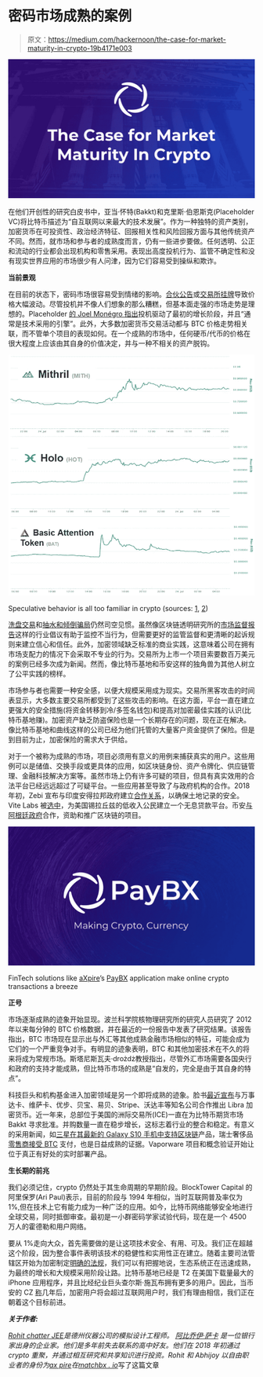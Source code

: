 # 密码市场成熟的案例

> 原文：<https://medium.com/hackernoon/the-case-for-market-maturity-in-crypto-19b4171e003>

![](img/8a7bd1029f284b07e37e6478465b5610.png)

在他们开创性的研究白皮书中，亚当·怀特(Bakkt)和克里斯·伯恩斯克(Placeholder VC)将比特币描述为“自互联网以来最大的技术发展”。作为一种独特的资产类别，加密货币在可投资性、政治经济特征、回报相关性和风险回报方面与其他传统资产不同。然而，就市场和参与者的成熟度而言，仍有一些进步要做。任何透明、公正和流动的行业都会出现机构和零售采用。表现出高度投机行为、监管不确定性和没有现实世界应用的市场很少有人问津，因为它们容易受到操纵和欺诈。

**当前景观**

在目前的状态下，密码市场很容易受到情绪的影响。[合伙公告](https://cryptovest.com/news/mithril-mith-leaps-16-after-lit-social-media-platform-partnership-announcement/)或[交易所挂牌](https://bitcoinist.com/holo-hot-basic-attention-token-bat-prices-pump-following-exchange-listings/)导致价格大幅波动。尽管投机并不像人们想象的那么糟糕，但基本面走强的市场走势是理想的。Placeholder [的 Joel Monégro 指出](http://www.usv.com/blog/fat-protocols)投机驱动了最初的增长阶段，并且“通常是技术采用的引擎”。此外，大多数加密货币交易活动都与 BTC 价格走势相关联，而不管单个项目的表现如何。在一个成熟的市场中，任何硬币/代币的价格在很大程度上应该由其自身的价值决定，并与一种不相关的资产脱钩。

![](img/97a97f56fff777ed76a42aa734d1f955.png)

Speculative behavior is all too familiar in crypto (sources: [1](https://cryptovest.com/news/mithril-mith-leaps-16-after-lit-social-media-platform-partnership-announcement/), [2](https://bitcoinist.com/holo-hot-basic-attention-token-bat-prices-pump-following-exchange-listings/))

[洗盘交易](https://www.forbes.com/sites/tomrodgers1/2019/04/04/99-of-volume-could-be-wash-trading-as-bitcoin-takes-back-5000/#6d413e5723d5)和[抽水和倾倒骗局](https://www.investopedia.com/news/how-cryptocurrency-pumpanddump-scams-work/)仍然司空见惯。虽然像区块链透明研究所的[市场监督报告](https://www.bti.live/reports-april2019/)这样的行业倡议有助于监控不当行为，但需要更好的监管监督和更清晰的起诉规则来建立信心和信任。此外，加密领域缺乏标准的商业实践，这意味着公司在拥有市场支配力的情况下会采取不专业的行为。交易所为上市一个项目索要数百万美元的案例已经多次成为新闻。然而，像比特币基地和币安这样的独角兽为其他人树立了公平实践的榜样。

市场参与者也需要一种安全感，以便大规模采用成为现实。交易所黑客攻击的时间表显示，大多数主要交易所都受到了这些攻击的影响。在这方面，平台一直在建立更强大的安全措施(将资金转移到冷/多签名钱包)和提高对加密最佳实践的认识(比特币基地赚)。加密资产缺乏防盗保险也是一个长期存在的问题，现在正在解决。像比特币基地和曲线这样的公司已经为他们托管的大量客户资金提供了保险。但是到目前为止，加密保险的需求大于供给。

对于一个被称为成熟的市场，项目必须用有意义的用例来捕获真实的用户。这些用例可以是储值、交换手段或更具体的应用，如区块链身份、资产令牌化、供应链管理、金融科技解决方案等。虽然市场上仍有许多可疑的项目，但具有真实效用的合法平台已经远远超过了可疑平台。一些应用甚至导致了与政府机构的合作。2018 年初，Zebi 宣布与印度安得拉邦政府建立[合作关系](http://bwdisrupt.businessworld.in/article/Andhra-Pradesh-State-Government-First-in-India-to-Use-Blockchain-Technology-for-eGovernance/10-01-2018-136835/)，以确保土地记录的安全。Vite Labs 被[选中](https://ourcity.syrgov.net/2019/01/city-of-syracuse-announces-three-startups-selected-to-participate-in-ground-breaking-startup-in-residence-program/)，为美国锡拉丘兹的低收入公民建立一个无息贷款平台。币安[与阿根廷政府](https://www.binance.com/en/blog/309988869718880256/Binance-Labs-BUIDLing-Argentinas-Crypto-Future)合作，资助和推广区块链的项目。

![](img/990d8a3b447715fcc4b0156a3aace0d1.png)

FinTech solutions like [aXpire](https://www.AXPR.io/)’s [PayBX](https://www.PayBX.io/) application make online crypto transactions a breeze

**正号**

市场逐渐成熟的迹象开始显现。波兰科学院核物理研究所的研究人员研究了 2012 年以来每分钟的 BTC 价格数据，并在最近的一份报告中发表了研究结果。该报告指出，BTC 市场现在显示出与外汇等其他成熟金融市场相似的特征，可能会成为它们的一个严重竞争对手。有明显的迹象表明，BTC 和其他加密技术在不久的将来将成为常规市场。斯塔尼斯瓦夫·drożdż教授指出，尽管外汇市场需要各国央行和政府的支持才能成熟，但比特币市场的成熟是“自发的，完全是由于其自身的特点”。

科技巨头和机构基金进入加密领域是另一个即将成熟的迹象。脸书[最近宣布](https://techcrunch.com/2019/06/18/facebook-libra/)与万事达卡、维萨卡、优步、贝宝、易贝、Stripe、沃达丰等知名公司合作推出 Libra 加密货币。近一年来，总部位于美国的洲际交易所(ICE)一直在为比特币期货市场 Bakkt 寻求批准。并购数量一直在稳步增长，这标志着行业的整合和稳定。有意义的采用新闻，如[三星在其最新的 Galaxy S10 手机中支持区块链](https://www.theblockcrypto.com/tiny/samsung-reveals-galaxy-s10-blockchain-partners/)产品，瑞士奢侈品[零售商接受 BTC](https://www.swissinfo.ch/eng/payment-solution_swiss-luxury-brands-embrace-bitcoin/44854604) 支付，也是日益成熟的证据。Vaporware 项目和概念验证开始让位于真正有好处的实时部署产品。

**生长期的前兆**

我们必须记住，crypto 仍然处于其生命周期的早期阶段。BlockTower Capital 的阿里保罗(Ari Paul)表示，目前的阶段与 1994 年相似，当时互联网普及率仅为 1%,但在技术上它有能力成为一种广泛的应用。如今，比特币网络能够安全地进行全球交易，同时抵御审查。最初是一小群密码学家试验代码，现在是一个 4500 万人的霍德勒和用户网络。

要从 1%走向大众，首先需要做的是让这项技术安全、有用、可及。我们正在超越这个阶段，因为整合事件表明该技术的稳健性和实用性正在建立。随着主要司法管辖区开始为加密制定[明确的法规](https://hackernoon.com/regulations-in-the-realm-of-digital-assets-fedcc9f82f73)，我们可以有把握地说，生态系统正在迅速成熟，为最终的增长和大规模采用阶段让路。比特币基地已经是 T2 在美国下载量最大的 iPhone 应用程序，并且比经纪业巨头查尔斯·施瓦布拥有更多的用户。因此，当币安的 CZ [称](https://twitter.com/cz_binance/status/1123104429400440833)几年后，加密用户将会超过互联网用户时，我们有理由相信，我们正在朝着这个目标前进。

***关于作者:***

[*Rohit chatter JEE*](/@rohitchatterjee_6181)*是德州仪器公司的模拟设计工程师。* [*阿比乔伊·萨卡*](/@SarkarAbhijoy) *是一位银行家出身的企业家。他们是多年前失去联系的高中好友。他们在 2018 年初通过 crypto 重聚，并通过相互研究和共享知识进行投资。Rohit 和 Abhijoy 以自由职业者的身份为*[*ax pire*](https://www.AXPR.io/)*在*[*matchbx . io*](https://www.MatchBX.io/)写了这篇文章